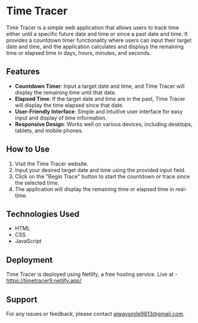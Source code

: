 # Time Tracer

Time Tracer is a simple web application that allows users to track time either until a specific future date and time or since a past date and time. It provides a countdown timer functionality where users can input their target date and time, and the application calculates and displays the remaining time or elapsed time in days, hours, minutes, and seconds.

## Features

- **Countdown Timer**: Input a target date and time, and Time Tracer will display the remaining time until that date.
- **Elapsed Time**: If the target date and time are in the past, Time Tracer will display the time elapsed since that date.
- **User-Friendly Interface**: Simple and intuitive user interface for easy input and display of time information.
- **Responsive Design**: Works well on various devices, including desktops, tablets, and mobile phones.

## How to Use

1. Visit the Time Tracer website.
2. Input your desired target date and time using the provided input field.
3. Click on the "Begin Trace" button to start the countdown or trace since the selected time.
4. The application will display the remaining time or elapsed time in real-time.

## Technologies Used

- HTML
- CSS
- JavaScript

## Deployment

Time Tracer is deployed using Netlify, a free hosting service.
Live at - https://timetracer9.netlify.app/

## Support

For any issues or feedback, please contact [alwaysmile9813@gmail.com](mailto:alwaysmile9813@gmail.com).

